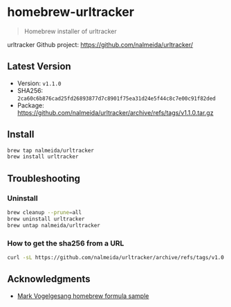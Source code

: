 # homebrew-urltracker

> Homebrew installer of urltracker

urltracker Github project: https://github.com/nalmeida/urltracker/

## Latest Version

* Version: `v1.1.0`
* SHA256: `2ca60c6b876cad25fd26893877d7c8901f75ea31d24e5f44c8c7e00c91f82ded`
* Package: https://github.com/nalmeida/urltracker/archive/refs/tags/v1.1.0.tar.gz

## Install

```bash
brew tap nalmeida/urltracker
brew install urltracker
```

## Troubleshooting

### Uninstall

```bash
brew cleanup --prune=all
brew uninstall urltracker
brew untap nalmeida/urltracker
```

### How to get the sha256 from a URL

```bash
curl -sL https://github.com/nalmeida/urltracker/archive/refs/tags/v1.0.1.tar.gz | sha256
```

## Acknowledgments

* [Mark Vogelgesang homebrew formula sample](https://github.com/mvogelgesang/homebrew-tiny-sh-example)
